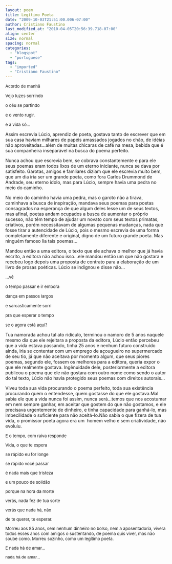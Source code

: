 ```yaml
---
layout: poem
title: Legítimo Poeta
date: "2009-10-03T21:51:00.006-07:00"
author: Cristiano Faustino
last_modified_at: "2010-04-05T20:56:39.718-07:00"
align: center
size: normal
spacing: normal
categories:
  - "blogspot"
  - "portuguese"
tags:
  - "imported"
  - "Cristiano Faustino"
---
```


<span style="font-size: small;">Acordo de manhã

<span style="font-size: small;">Vejo luzes sorrindo

<span style="font-size: small;">o céu se partindo

<span style="font-size: small;">e o vento rugir.

<span style="font-size: small;">e a vida só...

Assim escrevia Lúcio, aprendiz de poeta, gostava tanto de escrever que em sua casa haviam milhares de papéis amassados jogados no chão, de idéias não aproveitadas...além de muitas chicaras de café na mesa, bebida que é sua companheira inseparável na busca do poema perfeito.

Nunca achou que escrevia bem, se cobrava constantemente e para ele seus poemas eram todos lixos de um eterno iniciante, nunca se dava por satisfeito. Garotas, amigos e famliares diziam que ele escrevia muito bem, que um dia iria ser um grande poeta, como fora Carlos Drummond de Andrade, seu eterno ídolo, mas para Lúcio, sempre havia uma pedra no meio do caminho.

No meio do caminho havia uma pedra, mas o garoto não a tirava, caminhava a busca de inspiração, mandava seus poemas para poetas consagrados na esperança de que algum deles lesse um de seus textos, mas afinal, poetas andam ocupados a busca de aumentar o próprio sucesso, não têm tempo de ajudar um novato com seus textos primatas, criativos, porém necessitavam de algumas pequenas mudanças, nada que fosse tirar a autencidade de Lúcio, pois o mesmo escrevia de uma forma completamente diferente e original, digno de um futuro grande poeta. Mas ninguém famoso lia tais poemas...

Mandou então a uma editora, o texto que ele achava o melhor que já havia escrito, a editora não achou isso...ele mandou então um que não gostara e recebeu logo depois uma proposta de contrato para a elaboração de um livro de prosas poéticas. Lúcio se indignou e disse não...

<span style="font-size: small;">...vê

<span style="font-size: small;">o tempo passar e ir embora

<span style="font-size: small;">dança em passos largos

<span style="font-size: small;">e sarcasticamente sorri

<span style="font-size: small;">pra que esperar o tempo

<span style="font-size: small;">se o agora está aqui?

Tua namorada achou tal ato ridículo, terminou o namoro de 5 anos naquele mesmo dia que ele rejeitara a proposta da editora, Lúcio então percebeu que a vida estava passando, tinha 25 anos e nenhum futuro construído ainda, iria se contentar com um emprego de açougueiro no supermercado de seu tio, já que não aceitava por momento algum, que seus piores poemas, segundo ele, fossem os melhores para a editora, queria expor o que ele realmente gostava. Ingênuidade dele, posteriormente a editora publicou o poema que ele não gostara com outro nome como sendo o autor do tal texto, Lúcio não havia protegido seus poemas com direitos autorais...

Viveu toda sua vida procurando o poema perfeito, toda sua existência procurando quem o entendesse, quem gostasse do que ele gostava.Mal sabia ele que a vida nunca foi assim, nunca será...temos que nos acostumar em nem sempre ganhar, em aceitar que gostem do que não gostamos, e ele precisava urgentemente de dinheiro, e tinha capacidade para ganhá-lo, mas imbecilidade o suficiente para não aceitá-lo.Não sabia o que fizera de tua vida, o promissor poeta agora era um  homem velho e sem criatividade, não evoluiu.

<span style="font-size: small;">

<span style="font-size: small;">E o tempo, com raiva responde

<span style="font-size: small;">Vida, o que te espera

<span style="font-size: small;">se rápido eu for longe

<span style="font-size: small;">se rápido você passar

<span style="font-size: small;">é nada mais que tristeza

<span style="font-size: small;">e um pouco de solidão

<span style="font-size: small;">porque na hora da morte

<span style="font-size: small;">verás, nada fez de tua sorte

<span style="font-size: small;">verás que nada há, não

<span style="font-size: small;">de te querer, te esperar.

Morreu aos 85 anos, sem nenhum dinheiro no bolso, nem a aposentadoria, vivera todos esses anos com amigos o sustentando, de poema quis viver, mas não soube como. Morreu sozinho, como um legítimo poeta.

E nada há de amar...

<span style="font-family: Verdana,sans-serif;">nada há de amar...